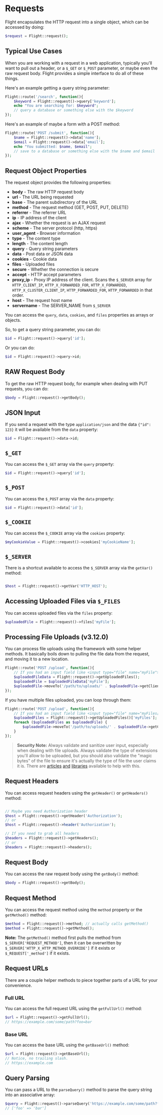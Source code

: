 # Requests

Flight encapsulates the HTTP request into a single object, which can be
accessed by doing:

```php
$request = Flight::request();
```

## Typical Use Cases

When you are working with a request in a web application, typically you'll
want to pull out a header, or a `$_GET` or `$_POST` parameter, or maybe
even the raw request body. Flight provides a simple interface to do all of
these things.

Here's an example getting a query string parameter:

```php
Flight::route('/search', function(){
	$keyword = Flight::request()->query['keyword'];
	echo "You are searching for: $keyword";
	// query a database or something else with the $keyword
});
```

Here's an example of maybe a form with a POST method:

```php
Flight::route('POST /submit', function(){
	$name = Flight::request()->data['name'];
	$email = Flight::request()->data['email'];
	echo "You submitted: $name, $email";
	// save to a database or something else with the $name and $email
});
```

## Request Object Properties

The request object provides the following properties:

- **body** - The raw HTTP request body
- **url** - The URL being requested
- **base** - The parent subdirectory of the URL
- **method** - The request method (GET, POST, PUT, DELETE)
- **referrer** - The referrer URL
- **ip** - IP address of the client
- **ajax** - Whether the request is an AJAX request
- **scheme** - The server protocol (http, https)
- **user_agent** - Browser information
- **type** - The content type
- **length** - The content length
- **query** - Query string parameters
- **data** - Post data or JSON data
- **cookies** - Cookie data
- **files** - Uploaded files
- **secure** - Whether the connection is secure
- **accept** - HTTP accept parameters
- **proxy_ip** - Proxy IP address of the client. Scans the `$_SERVER` array for `HTTP_CLIENT_IP`, `HTTP_X_FORWARDED_FOR`, `HTTP_X_FORWARDED`, `HTTP_X_CLUSTER_CLIENT_IP`, `HTTP_FORWARDED_FOR`, `HTTP_FORWARDED` in that order.
- **host** - The request host name
- **servername** - The SERVER_NAME from `$_SERVER`

You can access the `query`, `data`, `cookies`, and `files` properties
as arrays or objects.

So, to get a query string parameter, you can do:

```php
$id = Flight::request()->query['id'];
```

Or you can do:

```php
$id = Flight::request()->query->id;
```

## RAW Request Body

To get the raw HTTP request body, for example when dealing with PUT requests,
you can do:

```php
$body = Flight::request()->getBody();
```

## JSON Input

If you send a request with the type `application/json` and the data `{"id": 123}`
it will be available from the `data` property:

```php
$id = Flight::request()->data->id;
```

## `$_GET`

You can access the `$_GET` array via the `query` property:

```php
$id = Flight::request()->query['id'];
```

## `$_POST`

You can access the `$_POST` array via the `data` property:

```php
$id = Flight::request()->data['id'];
```

## `$_COOKIE`

You can access the `$_COOKIE` array via the `cookies` property:

```php
$myCookieValue = Flight::request()->cookies['myCookieName'];
```

## `$_SERVER`

There is a shortcut available to access the `$_SERVER` array via the `getVar()` method:

```php

$host = Flight::request()->getVar('HTTP_HOST');
```

## Accessing Uploaded Files via `$_FILES`

You can access uploaded files via the `files` property:

```php
$uploadedFile = Flight::request()->files['myFile'];
```

## Processing File Uploads (v3.12.0)

You can process file uploads using the framework with some helper methods. It basically 
boils down to pulling the file data from the request, and moving it to a new location.

```php
Flight::route('POST /upload', function(){
	// If you had an input field like <input type="file" name="myFile">
	$uploadedFileData = Flight::request()->getUploadedFiles();
	$uploadedFile = $uploadedFileData['myFile'];
	$uploadedFile->moveTo('/path/to/uploads/' . $uploadedFile->getClientFilename());
});
```

If you have multiple files uploaded, you can loop through them:

```php
Flight::route('POST /upload', function(){
	// If you had an input field like <input type="file" name="myFiles[]">
	$uploadedFiles = Flight::request()->getUploadedFiles()['myFiles'];
	foreach ($uploadedFiles as $uploadedFile) {
		$uploadedFile->moveTo('/path/to/uploads/' . $uploadedFile->getClientFilename());
	}
});
```

> **Security Note:** Always validate and sanitize user input, especially when dealing with file uploads. Always validate the type of extensions you'll allow to be uploaded, but you should also validate the "magic bytes" of the file to ensure it's actually the type of file the user claims it is. There are [articles](https://dev.to/yasuie/php-file-upload-check-uploaded-files-with-magic-bytes-54oe) [and](https://amazingalgorithms.com/snippets/php/detecting-the-mime-type-of-an-uploaded-file-using-magic-bytes/) [libraries](https://github.com/RikudouSage/MimeTypeDetector) available to help with this.

## Request Headers

You can access request headers using the `getHeader()` or `getHeaders()` method:

```php

// Maybe you need Authorization header
$host = Flight::request()->getHeader('Authorization');
// or
$host = Flight::request()->header('Authorization');

// If you need to grab all headers
$headers = Flight::request()->getHeaders();
// or
$headers = Flight::request()->headers();
```

## Request Body

You can access the raw request body using the `getBody()` method:

```php
$body = Flight::request()->getBody();
```

## Request Method

You can access the request method using the `method` property or the `getMethod()` method:

```php
$method = Flight::request()->method; // actually calls getMethod()
$method = Flight::request()->getMethod();
```

**Note:** The `getMethod()` method first pulls the method from `$_SERVER['REQUEST_METHOD']`, then it can be overwritten 
by `$_SERVER['HTTP_X_HTTP_METHOD_OVERRIDE']` if it exists or `$_REQUEST['_method']` if it exists.

## Request URLs

There are a couple helper methods to piece together parts of a URL for your convenience.

### Full URL

You can access the full request URL using the `getFullUrl()` method:

```php
$url = Flight::request()->getFullUrl();
// https://example.com/some/path?foo=bar
```
### Base URL

You can access the base URL using the `getBaseUrl()` method:

```php
$url = Flight::request()->getBaseUrl();
// Notice, no trailing slash.
// https://example.com
```

## Query Parsing

You can pass a URL to the `parseQuery()` method to parse the query string into an associative array:

```php
$query = Flight::request()->parseQuery('https://example.com/some/path?foo=bar');
// ['foo' => 'bar']
```